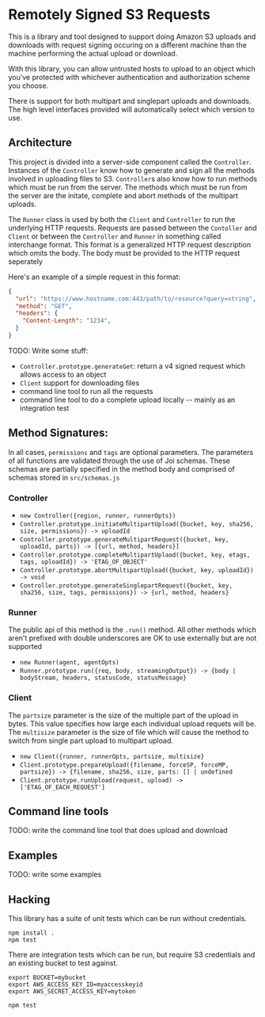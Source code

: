 # Remotely Signed S3 Requests
This is a library and tool designed to support doing Amazon S3 uploads and
downloads with request signing occuring on a different machine than the machine
performing the actual upload or download.

With this library, you can allow untrusted hosts to upload to an object which
you've protected with whichever authentication and authorization scheme you
choose.

There is support for both multipart and singlepart uploads and downloads.  The
high level interfaces provided will automatically select which version to use.

## Architecture
This project is divided into a server-side component called the `Controller`.
Instances of the `Controller` know how to generate and sign all the methods
involved in uploading files to S3.  `Controller`s also know how to run methods
which must be run from the server.  The methods which must be run from the
server are the initate, complete and abort methods of the multipart uploads.

The `Runner` class is used by both the `Client` and `Controller` to run the
underlying HTTP requests.  Requests are passed between the `Contoller` and
`Client` or between the `Controller` and `Runner` in something called
interchange format.  This format is a generalized HTTP request description
which omits the body.  The body must be provided to the HTTP request seperately

Here's an example of a simple request in this format:

```json
{
  "url": "https://www.hostname.com:443/path/to/resource?query=string",
  "method": "GET",
  "headers": {
    "Content-Length": "1234",
  }
}
```

TODO: Write some stuff:

* `Controller.prototype.generateGet`: return a v4 signed request which allows
  access to an object
* `Client` support for downloading files
* command line tool to run all the requests
* command line tool to do a complete upload locally -- mainly as an integration test

## Method Signatures:
In all cases, `permissions` and `tags` are optional parameters.  The parameters
of all functions are validated through the use of Joi schemas.  These schemas
are partially specified in the method body and comprised of schemas stored in
`src/schemas.js`

### Controller
* `new Controller({region, runner, runnerOpts})`
* `Controller.prototype.initiateMultipartUpload({bucket, key, sha256, size, permissions}) -> uploadId`
* `Controller.prototype.generateMultipartRequest({bucket, key, uploadId, parts}) -> [{url, method, headers}]`
* `Controller.prototype.completeMultipartUplaod({bucket, key, etags, tags, uploadId}) -> 'ETAG_OF_OBJECT'`
* `Controller.prototype.abortMultipartUpload({bucket, key, uploadId}) -> void`
* `Controller.prototype.generateSinglepartRequest({bucket, key, sha256, size, tags, permissions}) -> {url, method, headers}`

### Runner
The public api of this method is the `.run()` method.  All other methods which
aren't prefixed with double underscores are OK to use externally but are not
supported
* `new Runner(agent, agentOpts)`
* `Runner.prototype.run({req, body, streamingOutput}) -> {body | bodyStream, headers, statusCode, statusMessage}`

### Client
The `partsize` parameter is the size of the multiple part of the upload in
bytes.  This value specifies how large each individual upload requets will be.
The `multisize` parameter is the size of file which will cause the method to
switch from single part upload to multipart upload.
* `new Client({runner, runnerOpts, partsize, multisize}`
* `Client.prototype.prepareUpload({filename, forceSP, forceMP, partsize}) -> {filename, sha256, size, parts: [] | undefined`
* `Client.prototype.runUpload(request, upload) -> ['ETAG_OF_EACH_REQUEST']`

## Command line tools
TODO: write the command line tool that does upload and download

## Examples
TODO: write some examples

## Hacking
This library has a suite of unit tests which can be run without credentials.

```
npm install .
npm test
```

There are integration tests which can be run, but require S3 credentials and
an existing bucket to test against.
```
export BUCKET=mybucket
export AWS_ACCESS_KEY_ID=myaccesskeyid
export AWS_SECRET_ACCESS_KEY=mytoken

npm test
```


